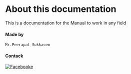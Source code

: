 # About this documentation
This is a documentation for the Manual to work in any field 
#### Made by 
````
Mr.Peerapat Sukkasem
```` 
#### Contack

[![Facebooke](https://static-00.iconduck.com/assets.00/facebook-icon-512x512-seb542ju.png)](https://www.facebook.com/peerapat.suk.1/)

